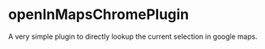 # openInMapsChromePlugin
A very simple plugin to directly lookup the current selection in google maps.

